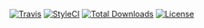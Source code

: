 [![Travis](https://img.shields.io/travis/Kinedu/cfdi-validator.svg?style=flat-square)](https://travis-ci.org/Kinedu/cfdi-validator)
[![StyleCI](https://styleci.io/repos/123041226/shield?branch=master)](https://styleci.io/repos/123041226)
[![Total Downloads](https://poser.pugx.org/kinedu/cfdi-validator/downloads?format=flat-square)](https://packagist.org/packages/kinedu/cfdi-validator)
[![License](https://img.shields.io/github/license/kinedu/cfdi-validator.svg?style=flat-square)](https://packagist.org/packages/kinedu/cfdi-validator)